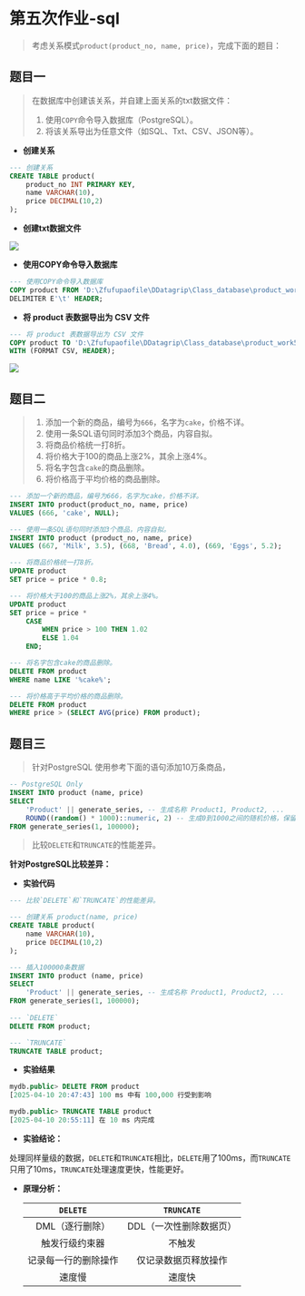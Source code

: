 # 第五次作业-sql
>考虑关系模式`product(product_no, name, price)`，完成下面的题目：
## 题目一
> 在数据库中创建该关系，并自建上面关系的txt数据文件：
> 
> 1. 使用`COPY`命令导入数据库（PostgreSQL）。
> 2. 将该关系导出为任意文件（如SQL、Txt、CSV、JSON等）。

- **创建关系**
```sql
--- 创建关系  
CREATE TABLE product(  
    product_no INT PRIMARY KEY,  
    name VARCHAR(10),  
    price DECIMAL(10,2)  
);
```
- **创建txt数据文件**

![](https://github.com/Fufupao/Database_SQL/blob/main/image/work5/5.1.1.png?raw=true)

- **使用COPY命令导入数据库**  
```sql
--- 使用COPY命令导入数据库  
COPY product FROM 'D:\Zfufupaofile\DDatagrip\Class_database\product_work5.txt'
DELIMITER E'\t' HEADER; 
``` 
- **将 product 表数据导出为 CSV 文件**
```sql
--- 将 product 表数据导出为 CSV 文件  
COPY product TO 'D:\Zfufupaofile\DDatagrip\Class_database\product_work5.csv' 
WITH (FORMAT CSV, HEADER);
```

![](https://github.com/Fufupao/Database_SQL/blob/main/image/work5/5.1.2.png?raw=true)

## 题目二

> 1. 添加一个新的商品，编号为`666`，名字为`cake`，价格不详。
> 2. 使用一条SQL语句同时添加3个商品，内容自拟。
> 3. 将商品价格统一打8折。
> 4. 将价格大于100的商品上涨2%，其余上涨4%。
> 5. 将名字包含`cake`的商品删除。
> 6. 将价格高于平均价格的商品删除。

```sql
--- 添加一个新的商品，编号为666，名字为cake，价格不详。  
INSERT INTO product(product_no, name, price)  
VALUES (666, 'cake', NULL);  

--- 使用一条SQL语句同时添加3个商品，内容自拟。  
INSERT INTO product (product_no, name, price)  
VALUES (667, 'Milk', 3.5), (668, 'Bread', 4.0), (669, 'Eggs', 5.2);  

--- 将商品价格统一打8折。  
UPDATE product  
SET price = price * 0.8;  

--- 将价格大于100的商品上涨2%，其余上涨4%。  
UPDATE product  
SET price = price *  
    CASE  
        WHEN price > 100 THEN 1.02  
        ELSE 1.04  
    END;  

--- 将名字包含cake的商品删除。  
DELETE FROM product  
WHERE name LIKE '%cake%';  

--- 将价格高于平均价格的商品删除。  
DELETE FROM product  
WHERE price > (SELECT AVG(price) FROM product);
```

## 题目三

> 针对PostgreSQL
> 使用参考下面的语句添加10万条商品，
```sql
-- PostgreSQL Only
INSERT INTO product (name, price)
SELECT
    'Product' || generate_series, -- 生成名称 Product1, Product2, ...
    ROUND((random() * 1000)::numeric, 2) -- 生成0到1000之间的随机价格，保留2位小数
FROM generate_series(1, 100000);
```
>比较`DELETE`和`TRUNCATE`的性能差异。

**针对PostgreSQL比较差异：**
- **实验代码**
```sql
--- 比较`DELETE`和`TRUNCATE`的性能差异。

--- 创建关系 product(name, price)
CREATE TABLE product(  
    name VARCHAR(10),  
    price DECIMAL(10,2)  
);  

--- 插入100000条数据  
INSERT INTO product (name, price)  
SELECT  
    'Product' || generate_series, -- 生成名称 Product1, Product2, ...    ROUND((random() * 1000)::numeric, 2) -- 生成0到1000之间的随机价格，保留2位小数  
FROM generate_series(1, 100000);
  
--- `DELETE`  
DELETE FROM product;  

--- `TRUNCATE`  
TRUNCATE TABLE product;
```

- **实验结果**
```sql
mydb.public> DELETE FROM product
[2025-04-10 20:47:43] 100 ms 中有 100,000 行受到影响
```

```sql
mydb.public> TRUNCATE TABLE product
[2025-04-10 20:55:11] 在 10 ms 内完成
```
- **实验结论：**

处理同样量级的数据，`DELETE`和`TRUNCATE`相比，`DELETE`用了100ms，而`TRUNCATE`只用了10ms，`TRUNCATE`处理速度更快，性能更好。

- **原理分析：**

	| `DELETE` | `TRUNCATE` |
	| :---: | :---: |
	| DML（逐行删除） | DDL（一次性删除数据页）|
	| 触发行级约束器 | 不触发 |
	| 记录每一行的删除操作 | 仅记录数据页释放操作|
	| 速度慢 | 速度快|


